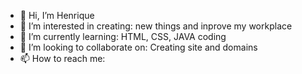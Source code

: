 - 👋 Hi, I’m Henrique
- 👀 I’m interested in creating: new things and inprove my workplace
- 🌱 I’m currently learning: HTML, CSS, JAVA coding
- 💞️ I’m looking to collaborate on: Creating site and domains
- 📫 How to reach me: 
